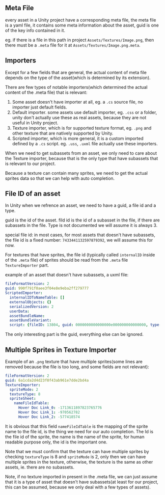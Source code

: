 ## Meta File
every asset in a Unity project have a corresponding meta file, the meta file is a yaml file, it contains some meta information about the asset, guid is one of the key info contained in it.

eg. if there is a file in this path in project `Assets/Textures/Image.png`, then there must be a `.meta` file for it at `Assets/Textures/Image.png.meta`.

## Importers
Except for a few fields that are general, the actual content of meta file depends on the type of the asset(which is determined by its extension).

There are few types of notable importers(which determined the actual content of the .meta file) that is relevant:

1. Some asset doesn't have importer at all, eg. a `.cs` source file, no importer just default fields.
2. Default importer. some assets use default importer, eg. `.css` or a folder, unity don't actually use these as real assets, because they are not useful in Unity project.
3. Texture importer, which is for supported texture format, eg. `.png` and other texture that are natively supported by Unity.
4. Scripted importer, which is more general, it is a custom imported defined by a `.cs` script. eg. `.uss`, `.uxml` file actually use these importers.
   
When we need to get subassets from an asset, we only need to care about the Texture importer, because that is the only type that have subassets that is relevant to our project.

Because a texture can contain many sprites, we need to get the actual sprites data so that we can help with auto completion.

## File ID of an asset
In Unity when we refrence an asset, we need to have a guid, a file id and a type.

guid is the id of the asset. fild id is the id of a subasset in the file, if there are subassets in the file. Type is not documented we will assume it is always 3.

special file id: in most cases, for most assets that doesn't have subassets, the file id is a fixed number: `7433441132597879392`, we will assume this for now.

For textures that have sprites, the file id (typically called `internalID` inside of the `.meta` file) of sprites should be read from the `.meta` file `TextureImporter` part.

example of an asset that doesn't have subassets, a uxml file:

``` yaml
fileFormatVersion: 2
guid: 990f791f0aee3f04e8e9eba2ff279777
ScriptedImporter:
  internalIDToNameTable: []
  externalObjects: {}
  serializedVersion: 2
  userData: 
  assetBundleName: 
  assetBundleVariant: 
  script: {fileID: 13804, guid: 0000000000000000e000000000000000, type: 0}
```

The only interesting part is the guid, everything else can be ignored.

## Multiple Sprites in Texture Importer
Example of an `.png` texture that have multiple sprites(some lines are removed because the file is too long, and some fields are not relevant):

``` yaml
fileFormatVersion: 2
guid: 6a1cda2d4d23f0f43ab961e7dde2bd4a
TextureImporter:
  spriteMode: 2
  textureType: 8
  spriteSheet:
    nameFileIdTable:
      Hover Doc Link_0: -1713611897823765776
      Hover Doc Link_1: -970562782
      Hover Doc Link_2: -577418574
```

It is obvious that this field `nameFileIdTable` is the mapping of the sprite name to the file id, is the thing we need for our auto completion. The Id is the file id of the sprite, the name is the name of the sprite, for human readable purpose only, the id is the important one.

Note that we must confirm that the texture can have multiple sprites by checking `textureType` is 8 and `spriteMode` is 2, only then we can have multiple sprites in the texture, otherwise, the texture is the same as other assets, ie. there are no subassets.

Note, if no texture imported in present in the .meta file, we can just assume that it is a type of asset that doesn't have subassets(at least for our project, this can be assumed, because we only deal with a few types of assets).